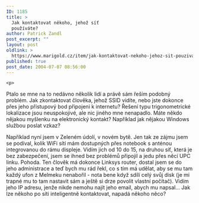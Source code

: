 ```yaml
---
ID: 1185
title: >
  Jak kontaktovat někoho, jehož síť
  používáte?
author: Patrick Zandl
post_excerpt: ""
layout: post
oldlink: >
  https://www.marigold.cz/item/jak-kontaktovat-nekoho-jehoz-sit-pouzivate
published: true
post_date: 2004-07-07 08:56:00
---
```

	<p>
Ptalo se mne na to nedávno několik lidí a právě sám řeším podobný problém. Jak zkontaktovat člověka, jehož SSID vidíte, nebo jste dokonce přes jeho přístupový bod připojeni k internetu? Řešení typu trigonometrické lokalizace jsou neuspokojivé, ale nic jiného mne nenapadlo. Máte někdo nějakou myšlenku na elektronický kontakt? Například jak nějakou Windows službou poslat vzkaz?</p>
<p>
Například nyní jsem v Zeleném údolí, v novém bytě. Jen tak ze zájmu jsem se podíval, kolik WiFi sítí mám dostupných přes notebook s anténou integrovanou do rámu displeje. Vidím jich od 10 do 15, na druhou síť, která je bez zabezpečení, jsem se ihned bez problémů připojil a jedu přes něcí UPC linku. Pohoda. Ten člověk má dokonce Linksys router, dostal jsem se do jeho administrace a teď bych mu rád řekl, co s tím má udělat, aby se mu tam každý ufon z Melmeku nenabořil - nota bene když sdílí celý svůj disk (je mi trapné mu to tam nastavit sám a ještě si drze povolit vlastní počítač). Vidím jeho IP adresu, jenže nikde nemohu najít jeho email, abych mu napsal... Jak lze někoho po síti inteligentně kontaktovat, napadá někoho něco?</p>
